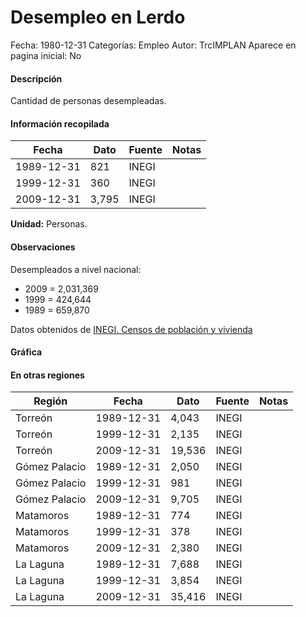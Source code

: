 Desempleo en Lerdo
=====

Fecha: 1980-12-31
Categorías: Empleo
Autor: TrcIMPLAN
Aparece en pagina inicial: No

#### Descripción

Cantidad de personas desempleadas.

#### Información recopilada

<table class="table table-hover table-bordered matriz">
<thead>
<tr>
<th>Fecha</th>
<th>Dato</th>
<th>Fuente</th>
<th>Notas</th>
</tr>
</thead>
<tbody>
<tr>
<td>1989-12-31</td>
<td class="derecha">821</td>
<td>INEGI</td>
<td></td>
</tr>
<tr>
<td>1999-12-31</td>
<td class="derecha">360</td>
<td>INEGI</td>
<td></td>
</tr>
<tr>
<td>2009-12-31</td>
<td class="derecha">3,795</td>
<td>INEGI</td>
<td></td>
</tr>
</tbody>
</table>

<b>Unidad:</b> Personas.

#### Observaciones

Desempleados a nivel nacional:

- 2009 = 2,031,369
- 1999 = 424,644
- 1989 = 659,870


Datos obtenidos de [INEGI. Censos de población y vivienda](http://www.inegi.org.mx/sistemas/consulta_resultados/iter2010.aspx?c=27329&s=est)

#### Gráfica

<div id="Morrisolmytkfg" class="grafica"></div>
<script>
new Morris.Line({
element: 'Morrisolmytkfg',
data: [{ fecha: '1989-12-31', dato: 821 },{ fecha: '1999-12-31', dato: 360 },{ fecha: '2009-12-31', dato: 3795 }],
xkey: 'fecha',
ykeys: ['dato'],
labels: ['Dato'],
lineColors: ['#FF5B02'],
xLabelFormat: function(d) { return d.getDate()+'/'+(d.getMonth()+1)+'/'+d.getFullYear(); },
dateFormat: function(ts) { var d = new Date(ts); return d.getDate() + '/' + (d.getMonth() + 1) + '/' + d.getFullYear(); }
});
</script>

#### En otras regiones

<table class="table table-hover table-bordered matriz">
<thead>
<tr>
<th>Región</th>
<th>Fecha</th>
<th>Dato</th>
<th>Fuente</th>
<th>Notas</th>
</tr>
</thead>
<tbody>
<tr>
<td>Torreón</td>
<td>1989-12-31</td>
<td class="derecha">4,043</td>
<td>INEGI</td>
<td></td>
</tr>
<tr>
<td>Torreón</td>
<td>1999-12-31</td>
<td class="derecha">2,135</td>
<td>INEGI</td>
<td></td>
</tr>
<tr>
<td>Torreón</td>
<td>2009-12-31</td>
<td class="derecha">19,536</td>
<td>INEGI</td>
<td></td>
</tr>
<tr>
<td>Gómez Palacio</td>
<td>1989-12-31</td>
<td class="derecha">2,050</td>
<td>INEGI</td>
<td></td>
</tr>
<tr>
<td>Gómez Palacio</td>
<td>1999-12-31</td>
<td class="derecha">981</td>
<td>INEGI</td>
<td></td>
</tr>
<tr>
<td>Gómez Palacio</td>
<td>2009-12-31</td>
<td class="derecha">9,705</td>
<td>INEGI</td>
<td></td>
</tr>
<tr>
<td>Matamoros</td>
<td>1989-12-31</td>
<td class="derecha">774</td>
<td>INEGI</td>
<td></td>
</tr>
<tr>
<td>Matamoros</td>
<td>1999-12-31</td>
<td class="derecha">378</td>
<td>INEGI</td>
<td></td>
</tr>
<tr>
<td>Matamoros</td>
<td>2009-12-31</td>
<td class="derecha">2,380</td>
<td>INEGI</td>
<td></td>
</tr>
<tr>
<td>La Laguna</td>
<td>1989-12-31</td>
<td class="derecha">7,688</td>
<td>INEGI</td>
<td></td>
</tr>
<tr>
<td>La Laguna</td>
<td>1999-12-31</td>
<td class="derecha">3,854</td>
<td>INEGI</td>
<td></td>
</tr>
<tr>
<td>La Laguna</td>
<td>2009-12-31</td>
<td class="derecha">35,416</td>
<td>INEGI</td>
<td></td>
</tr>
</tbody>
</table>


